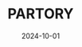 ---  
layout: startup_page  
title: "PARTORY"  
id: "partory.com"  
permalink: "/partorypartory.com10012024/"  
website: "https://partory.com/"  
funding_round: ""  
funding_amount: "€1.25M"  
investors: "Jet Investment"  
about: "PARTORY is a Czech digital factory providing software solutions to streamline procurement processes and enhance competitiveness within the European industrial sector. It acts as an external sales partner for suppliers and a purchasing partner for buyers, improving supply chain management and fostering ESG compliance. The company's focus is on supporting small and medium-sized businesses in the European engineering market."  
markets: "Industrial Technology, Software, Supply Chain Management, Metal Treatments, Advanced Manufacturing, Manufacturing, Industrials, Artificial Intelligence & Machine Learning"  
hq: "Hradec Králové, Česká republika, Czech Republic"  
founded_year: "2018"  
linkedin: "https://www.linkedin.com/company/partory"  
twitter: ""  
instagram: ""  
facebook: "https://www.facebook.com/partoryglobal"  
crunchbase: "https://www.crunchbase.com/organization/partory?utm_source=linkedin&utm_medium=referral&utm_campaign=linkedin_companies&utm_content=profile_cta_anon&trk=funding_crunchbase"  
pitchbook: "https://pitchbook.com/profiles/company/481410-46"  

date_display: "01-Oct-2024"  
date: "2024-10-01"

# SEO Optimization  
meta_title: "PARTORY -  Funding (€1.25M)"  
meta_description: "PARTORY, PARTORY is a Czech digital factory providing software solutions to streamline procurement processes and enhance competitiveness within the European in..."  
meta_keywords: "PARTORY, Industrial Technology, Software, Supply Chain Management, Metal Treatments, Advanced Manufacturing, Manufacturing, Industrials, Artificial Intelligence & Machine Learning,  funding"  
canonical_url: "https://startup.projectstartups.com/partorypartory.com10012024/"  
---